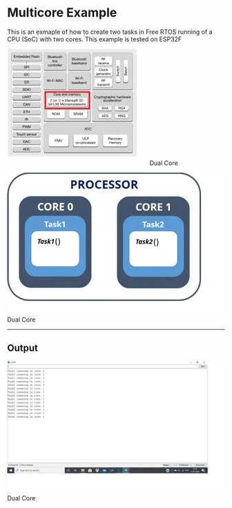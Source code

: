 # Multicore Example
This is an exmaple of how to create two tasks in Free RTOS running of a CPU (SoC) with two cores. This example is tested
on ESP32F


![alt text](https://github.com/girishsukukumar/FreeRTOSexamples/blob/master/TaskManagement/taskCreationOnMultipleCores/ESp32_block.jpg
"Logo Title Text 1") Dual Core

![alt text](https://github.com/girishsukukumar/FreeRTOSexamples/blob/master/TaskManagement/taskCreationOnMultipleCores/multi-core.jpg
 "Logo Title Text 1") Dual Core

___
## Output 
![alt text](https://github.com/girishsukukumar/FreeRTOSexamples/blob/master/TaskManagement/taskCreationOnMultipleCores/output.jpg "Logo Title Text 1") Dual Core

